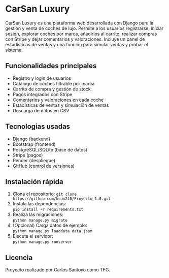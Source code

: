 # CarSan Luxury

CarSan Luxury es una plataforma web desarrollada con Django para la gestión y venta de coches de lujo. Permite a los usuarios registrarse, iniciar sesión, explorar coches por marca, añadirlos al carrito, realizar compras con Stripe y dejar comentarios y valoraciones. Incluye un panel de estadísticas de ventas y una función para simular ventas y probar el sistema.

## Funcionalidades principales

- Registro y login de usuarios
- Catálogo de coches filtrable por marca
- Carrito de compra y gestión de stock
- Pagos integrados con Stripe
- Comentarios y valoraciones en cada coche
- Estadísticas de ventas y simulación de ventas
- Descarga de datos en CSV

## Tecnologías usadas

- Django (backend)
- Bootstrap (frontend)
- PostgreSQL/SQLite (base de datos)
- Stripe (pagos)
- Render (despliegue)
- GitHub (control de versiones)

## Instalación rápida

1. Clona el repositorio:
   `git clone https://github.com/ksan240/Proyecto_1.0.git`
2. Instala las dependencias:  
   `pip install -r requirements.txt`
3. Realiza las migraciones:  
   `python manage.py migrate`
4. (Opcional) Carga datos de ejemplo:  
   `python manage.py loaddata data.json`
5. Ejecuta el servidor:  
   `python manage.py runserver`

## Licencia

Proyecto realizado por Carlos Santoyo como TFG.
